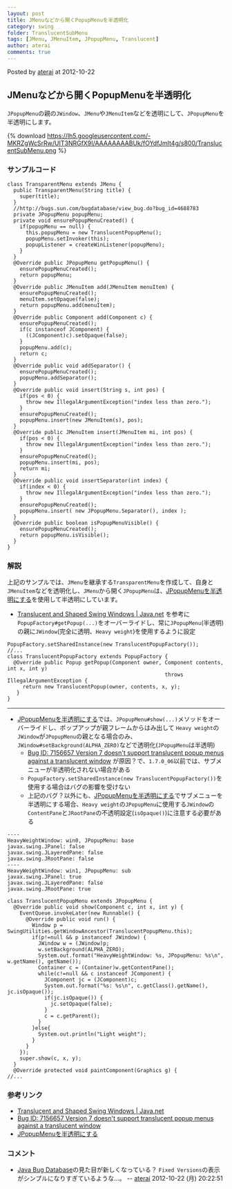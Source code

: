 ```yaml
---
layout: post
title: JMenuなどから開くPopupMenuを半透明化
category: swing
folder: TranslucentSubMenu
tags: [JMenu, JMenuItem, JPopupMenu, Translucent]
author: aterai
comments: true
---
```


Posted by [aterai](http://terai.xrea.jp/aterai.html) at 2012-10-22

## JMenuなどから開くPopupMenuを半透明化
`JPopupMenu`の親の`JWindow`、`JMenu`や`JMenuItem`などを透明にして、`JPopupMenu`を半透明にします。


{% download https://lh5.googleusercontent.com/-MKRZgWcSrRw/UIT3NRGfX9I/AAAAAAAABUk/fOYdfJmIt4g/s800/TranslucentSubMenu.png %}

### サンプルコード
<pre class="prettyprint"><code>class TransparentMenu extends JMenu {
  public TransparentMenu(String title) {
    super(title);
  }
  //http://bugs.sun.com/bugdatabase/view_bug.do?bug_id=4688783
  private JPopupMenu popupMenu;
  private void ensurePopupMenuCreated() {
    if(popupMenu == null) {
      this.popupMenu = new TranslucentPopupMenu();
      popupMenu.setInvoker(this);
      popupListener = createWinListener(popupMenu);
    }
  }
  @Override public JPopupMenu getPopupMenu() {
    ensurePopupMenuCreated();
    return popupMenu;
  }
  @Override public JMenuItem add(JMenuItem menuItem) {
    ensurePopupMenuCreated();
    menuItem.setOpaque(false);
    return popupMenu.add(menuItem);
  }
  @Override public Component add(Component c) {
    ensurePopupMenuCreated();
    if(c instanceof JComponent) {
      ((JComponent)c).setOpaque(false);
    }
    popupMenu.add(c);
    return c;
  }
  @Override public void addSeparator() {
    ensurePopupMenuCreated();
    popupMenu.addSeparator();
  }
  @Override public void insert(String s, int pos) {
    if(pos &lt; 0) {
      throw new IllegalArgumentException("index less than zero.");
    }
    ensurePopupMenuCreated();
    popupMenu.insert(new JMenuItem(s), pos);
  }
  @Override public JMenuItem insert(JMenuItem mi, int pos) {
    if(pos &lt; 0) {
      throw new IllegalArgumentException("index less than zero.");
    }
    ensurePopupMenuCreated();
    popupMenu.insert(mi, pos);
    return mi;
  }
  @Override public void insertSeparator(int index) {
    if(index &lt; 0) {
      throw new IllegalArgumentException("index less than zero.");
    }
    ensurePopupMenuCreated();
    popupMenu.insert( new JPopupMenu.Separator(), index );
  }
  @Override public boolean isPopupMenuVisible() {
    ensurePopupMenuCreated();
    return popupMenu.isVisible();
  }
}
</code></pre>

### 解説
上記のサンプルでは、`JMenu`を継承する`TransparentMenu`を作成して、自身と`JMenuItem`などを透明化し、`JMenu`から開く`JPopupMenu`は、[JPopupMenuを半透明にする](http://terai.xrea.jp/Swing/TranslucentPopupMenu.html)を使用して半透明にしています。

- [Translucent and Shaped Swing Windows | Java.net](http://today.java.net/pub/a/today/2008/03/18/translucent-and-shaped-swing-windows.html) を参考に `PopupFactory#getPopup(...)`をオーバーライドし、常に`JPopupMenu`(半透明)の親に`JWindow`(完全に透明、`Heavy weight`)を使用するように設定

<!-- dummy comment line for breaking list -->

<pre class="prettyprint"><code>PopupFactory.setSharedInstance(new TranslucentPopupFactory());
//...
class TranslucentPopupFactory extends PopupFactory {
  @Override public Popup getPopup(Component owner, Component contents, int x, int y)
                                                   throws IllegalArgumentException {
     return new TranslucentPopup(owner, contents, x, y);
   }
}
</code></pre>

- - - -
- [JPopupMenuを半透明にする](http://terai.xrea.jp/Swing/TranslucentPopupMenu.html)では、`JPopupMenu#show(...)`メソッドをオーバーライドし、ポップアップが親フレームからはみ出して `Heavy weight`の`JWindow`が`JPopupMenu`の親となる場合のみ、`JWindow#setBackground(ALPHA_ZERO)`などで透明化(`JPopupMenu`は半透明)
    - [Bug ID: 7156657 Version 7 doesn't support translucent popup menus against a translucent window](http://bugs.sun.com/bugdatabase/view_bug.do?bug_id=7156657) が原因？で、`1.7.0_06`以前では、サブメニューが半透明化されない場合がある
    - `PopupFactory.setSharedInstance(new TranslucentPopupFactory())`を使用する場合はバグの影響を受けない
    - 上記のバグ？以外にも、[JPopupMenuを半透明にする](http://terai.xrea.jp/Swing/TranslucentPopupMenu.html)でサブメニューを半透明にする場合、`Heavy weight`の`JPopupMenu`に使用する`JWindow`の`ContentPane`と`JRootPane`の不透明設定(`isOpaque()`)に注意する必要がある

<!-- dummy comment line for breaking list -->

	----
	HeavyWeightWindow: win0, JPopupMenu: base
	javax.swing.JPanel: false
	javax.swing.JLayeredPane: false
	javax.swing.JRootPane: false
	----
	HeavyWeightWindow: win1, JPopupMenu: sub
	javax.swing.JPanel: true
	javax.swing.JLayeredPane: false
	javax.swing.JRootPane: true

<pre class="prettyprint"><code>class TranslucentPopupMenu extends JPopupMenu {
  @Override public void show(Component c, int x, int y) {
    EventQueue.invokeLater(new Runnable() {
      @Override public void run() {
        Window p = SwingUtilities.getWindowAncestor(TranslucentPopupMenu.this);
        if(p!=null &amp;&amp; p instanceof JWindow) {
          JWindow w = (JWindow)p;
          w.setBackground(ALPHA_ZERO);
          System.out.format("HeavyWeightWindow: %s, JPopupMenu: %s\n", w.getName(), getName());
          Container c = (Container)w.getContentPane();
          while(c!=null &amp;&amp; c instanceof JComponent) {
            JComponent jc = (JComponent)c;
            System.out.format("%s: %s\n", c.getClass().getName(), jc.isOpaque());
            if(jc.isOpaque()) {
              jc.setOpaque(false);
            }
            c = c.getParent();
          }
        }else{
          System.out.println("Light weight");
        }
      }
    });
    super.show(c, x, y);
  }
  @Override protected void paintComponent(Graphics g) {
//...
</code></pre>

### 参考リンク
- [Translucent and Shaped Swing Windows | Java.net](http://today.java.net/pub/a/today/2008/03/18/translucent-and-shaped-swing-windows.html)
- [Bug ID: 7156657 Version 7 doesn't support translucent popup menus against a translucent window](http://bugs.sun.com/bugdatabase/view_bug.do?bug_id=7156657)
- [JPopupMenuを半透明にする](http://terai.xrea.jp/Swing/TranslucentPopupMenu.html)

<!-- dummy comment line for breaking list -->

### コメント
- [Java Bug Database](http://bugs.sun.com/bugdatabase/)の見た目が新しくなっている？ `Fixed Versions`の表示がシンプルになりすぎているような…。 -- [aterai](http://terai.xrea.jp/aterai.html) 2012-10-22 (月) 20:22:51

<!-- dummy comment line for breaking list -->


